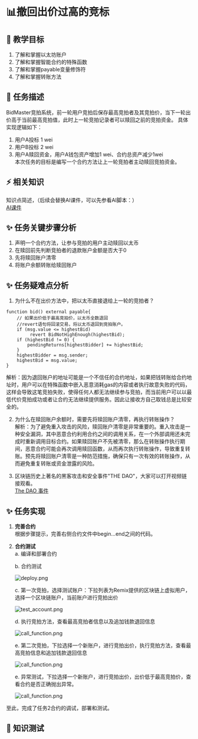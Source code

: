 # 📊撤回出价过高的竞标

## **🚧 教学目标**

1. 了解和掌握以太坊账户
2. 了解和掌握智能合约的特殊函数
3. 了解和掌握payable变量修饰符
4. 了解和掌握转账方法

## **💚 任务描述**

BidMaster竞拍系统，前一轮用户竞拍后保存最高竞拍者及其竞拍价，当下一轮出价高于当前最高竞拍值，此时上一轮竞拍记录者可以赎回之前的竞拍资金。 具体实现逻辑如下：     
1. 用户A投标 1 wei   
2. 用户B投标 2 wei
3. 用户A赎回资金，用户A钱包资产增加1 wei、合约总资产减少1wei   
本次任务的目标是编写一个合约方法让上一轮竞拍者主动赎回竞拍资金。  

## **⚡ 相关知识**
知识点简述，（后续会替换AI课件，可以先参看AI脚本：）  
[AI课件](https://docs.qq.com/sheet/DSmdHWWNoT25LTENl?tab=zlpfgb)  
   

## **✨ 任务关键步骤分析**
1. 声明一个合约方法，让参与竞拍的用户主动赎回以太币
2. 在赎回前先判断竞拍者的退款账户金额是否大于0
3. 先将赎回账户清零
4. 将账户余额转账给赎回账户

## **✨ 任务疑难点分析**
1. 为什么不在出价方法中，把以太币直接退给上一轮的竞拍者？  
```Solidity
function bid() external payable{
    // 如果出价低于最高竞拍价，以太币全数退回        
    //revert语句将回滚交易，将以太币退回到竞拍账户。 
    if (msg.value <= highestBid)
         revert BidNotHighEnough(highestBid);
    if (highestBid != 0) {
        pendingReturns[highestBidder] += highestBid;
    }
    highestBidder = msg.sender;
    highestBid = msg.value;
}
```  
解析：因为退回账户的地址可能是一个不信任的合约地址，如果把钱转账给合约地址时，用户可以在特殊函数中嵌入恶意消耗gas的内容或者执行故意失败的代码，这样会导致这笔竞拍失败，使得任何人都无法继续参与竞拍，而当前用户可以以最低代价竞拍成功或者让合约无法继续提供服务。因此让接收方自己取钱总是比较安全的。 

2. 为什么在赎回账户余额时，需要先将赎回账户清零，再执行转账操作？  
    解析：为了避免重入攻击的风险，赎回账户清零是非常重要的。重入攻击是一种安全漏洞，其中恶意合约利用合约之间的调用关系，在一个外部调用还未完成时重新调用目标合约。如果赎回账户不先被清零，那么在转账操作执行期间，恶意合约可能会再次调用赎回函数，从而再次执行转账操作，导致重复转账。预先将赎回账户清零是一种防范措施，确保只有一次有效的转账操作，从而避免重复转账或资金泄露的风险。

3. 区块链历史上著名的黑客攻击和安全事件"THE DAO"，大家可以打开视频链接观看。  
[The DAO 事件](https://www.bilibili.com/video/BV1BR4y1x7AK/?spm_id_from=333.999.0.0&vd_source=50f82b34fe1761acb5f2ec3a1580603e)  
 
## **✨ 任务实现**
1. **完善合约**  
    根据步骤提示，完善右侧合约文件中begin...end之间的代码。
3. **合约测试**  
   a. 编译和部署合约   

   b. 合约测试

   ![deploy.png](https://i.postimg.cc/bNkcRvZs/2.png)

   c. 第一次竞拍，选择测试账户：下拉列表为Remix提供的区块链上虚拟用户，选择一个区块链账户，当前账户进行竞拍出价

   ![test_account.png](https://i.postimg.cc/vBtbXHqr/5.png)

   d. 执行竞拍方法，查看最高竞拍者信息以及追加钱款退回信息

   ![call_function.png](https://i.postimg.cc/m2BkMKDf/12.png)

   e. 第二次竞拍，下拉选择一个新账户，进行竞拍出价，执行竞拍方法，查看最高竞拍信息和追加钱款退回信息

   ![call_function.png](https://i.postimg.cc/SN1XhDyB/13.png)  

    e. 异常测试，下拉选择一个新账户，进行竞拍出价，出价低于最高竞拍价，查看合约是否正确抛出异常。

   ![call_function.png](https://i.postimg.cc/DZrzW3tN/18.png)   

至此，完成了任务2合约的调试，部署和测试。
## **🌸 知识测试**  